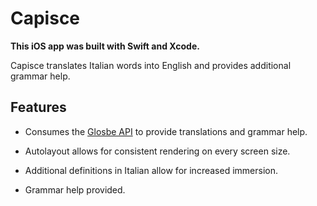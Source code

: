 # Capisce

__This iOS app was built with Swift and Xcode.__

Capisce translates Italian words into English and provides additional grammar help.

## Features

* Consumes the [Glosbe API](https://glosbe.com/) to provide translations and grammar help.

* Autolayout allows for consistent rendering on every screen size.

* Additional definitions in Italian allow for increased immersion.

* Grammar help provided.
